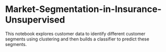 # Market-Segmentation-in-Insurance-Unsupervised
This notebook explores customer data to identify different customer segments using clustering and then builds a classifier to predict these segments.
